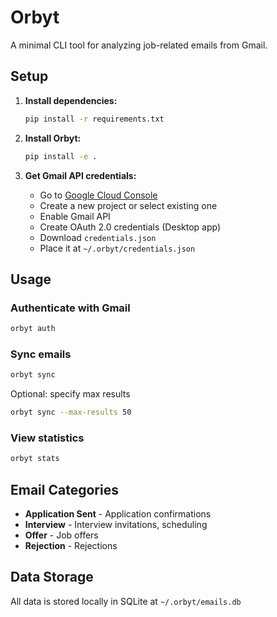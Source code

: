 # Orbyt

A minimal CLI tool for analyzing job-related emails from Gmail.

## Setup

1. **Install dependencies:**
   ```bash
   pip install -r requirements.txt
   ```

2. **Install Orbyt:**
   ```bash
   pip install -e .
   ```

3. **Get Gmail API credentials:**
   - Go to [Google Cloud Console](https://console.cloud.google.com/)
   - Create a new project or select existing one
   - Enable Gmail API
   - Create OAuth 2.0 credentials (Desktop app)
   - Download `credentials.json`
   - Place it at `~/.orbyt/credentials.json`

## Usage

### Authenticate with Gmail
```bash
orbyt auth
```

### Sync emails
```bash
orbyt sync
```

Optional: specify max results
```bash
orbyt sync --max-results 50
```

### View statistics
```bash
orbyt stats
```

## Email Categories

- **Application Sent** - Application confirmations
- **Interview** - Interview invitations, scheduling
- **Offer** - Job offers
- **Rejection** - Rejections

## Data Storage

All data is stored locally in SQLite at `~/.orbyt/emails.db`

